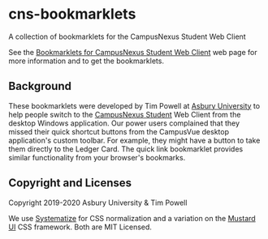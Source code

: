 # cns-bookmarklets                                                               

A collection of bookmarklets for the CampusNexus Student Web Client

See the [Bookmarklets for CampusNexus Student Web Client](https://tpow.github.io/cns-bookmarklets/) web page for more information and to get the bookmarklets.

## Background
These bookmarklets were developed by Tim Powell at [Asbury University](https://asbury.edu/its) to help people switch to the [CampusNexus Student](https://www.campusmanagement.com/products/student-information-system/) Web Client from the desktop Windows application. Our power users complained that they missed their quick shortcut buttons from the CampusVue desktop application's custom toolbar. For example, they might have a button to take them directly to the Ledger Card. The quick link bookmarklet provides similar functionality from your browser's bookmarks.

## Copyright and Licenses

Copyright 2019-2020 Asbury University & Tim Powell

We use [Systematize](http://github.com/mvasilkov/systematize) for CSS normalization and a variation on the [Mustard UI](https://github.com/kylelogue/mustard-ui) CSS framework. Both are MIT Licensed.

